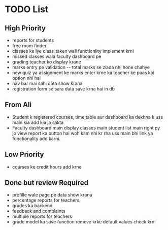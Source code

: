 # TODO List

## High Priority

- reports for students
- free room finder
- classes ke lye class_taken wali functionlity implement krni
- missed classes wala faculty dashboard pe
- grading teacher ko display krane
- marks entry pe validation -- total marks se ziada nhi hone chahye
- new quiz ya assignment ke marks enter krne ka teacher ke paas koi option nhi hai
- nav bar mai sahi data show krana
- registration form se sara data save krna hai in db

## From Ali
- Student k registered courses, time table aur dashboard ka dekhna k uss main kia add kia ja sakta
- Faculty dashboard main display classes main student list main right py jo view report ka button hai woh kam nhi kr rha uss main bhi link ya functionality add karni.


## Low Priority


- courses ke credit hours add krne


## Done but review Required

- profille wale page pe data show krana
- percentage reports for teachers
- grades ka backend
- feedback and complaints
- multiple reports for teachers
- grade model ka save function remove krke default values check krni